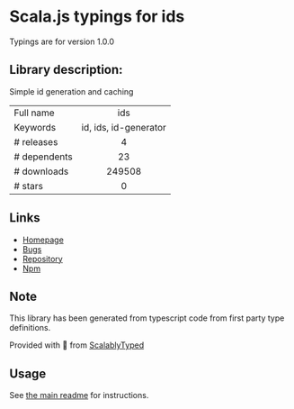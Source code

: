 
# Scala.js typings for ids

Typings are for version 1.0.0

## Library description:
Simple id generation and caching

|                    |                 |
| ------------------ | :-------------: |
| Full name          | ids |
| Keywords           | id, ids, id-generator |
| # releases         | 4 |
| # dependents       | 23 |
| # downloads        | 249508 |
| # stars            | 0 |

## Links
- [Homepage](https://github.com/bpmn-io/ids#readme)
- [Bugs](https://github.com/bpmn-io/ids/issues)
- [Repository](https://github.com/bpmn-io/ids)
- [Npm](https://www.npmjs.com/package/ids)
    


## Note
This library has been generated from typescript code from first party type definitions.

Provided with :purple_heart: from [ScalablyTyped](https://github.com/oyvindberg/ScalablyTyped)

## Usage
See [the main readme](../../readme.md) for instructions.


